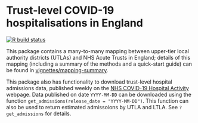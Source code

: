 # Trust-level COVID-19 hospitalisations in England

[![R build status](https://github.com/epiforecasts/covid19-uk-hospitalisation-data/workflows/R-CMD-check/badge.svg)](https://github.com/epiforecasts/covid19-uk-hospitalisation-data/actions)
  
This package contains a many-to-many mapping between upper-tier local authority districts (UTLAs) and NHS Acute Trusts in England; details of this mapping (including a summary of the methods and a quick-start guide) can be found in [vignettes/mapping-summary](https://github.com/epiforecasts/covid19-uk-hospitalisation-data/tree/main/vignettes/mapping-summary).

This package also has functionality to download trust-level hospital admissions data, published weekly on the [NHS COVID-19 Hospital Activity](https://www.england.nhs.uk/statistics/statistical-work-areas/covid-19-hospital-activity/) webpage. Data published on date `YYYY-MM-DD` can be downloaded using the function `get_admissions(release_date = "YYYY-MM-DD")`. This function can also be used to return estimated admissoions by UTLA and LTLA. See `?get_admissions` for details.






